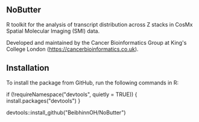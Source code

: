 ## NoButter

R toolkit for the analysis of transcript distribution across Z stacks in CosMx Spatial Molecular Imaging (SMI) data.

Developed and maintained by the Cancer Bioinformatics Group at King's College London (https://cancerbioinformatics.co.uk).


## Installation
To install the package from GitHub, run the following commands in R:

if (!requireNamespace("devtools", quietly = TRUE)) {
  install.packages("devtools")
}

devtools::install_github("BeibhinnOH/NoButter")
